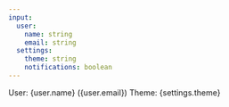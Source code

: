 ```yaml
---
input:
  user:
    name: string
    email: string
  settings:
    theme: string
    notifications: boolean
---
```


User: {user.name} ({user.email})
Theme: {settings.theme}
